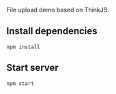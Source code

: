 
File upload demo based on ThinkJS.

## Install dependencies

```
npm install
```

## Start server

```
npm start
```